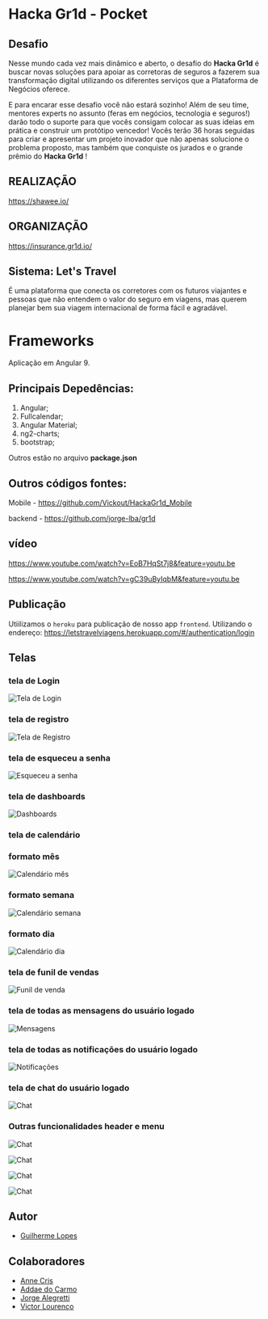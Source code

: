 # Hacka Gr1d - Pocket

## Desafio

Nesse mundo cada vez mais dinâmico e aberto, o desafio do **Hacka Gr1d** é buscar novas soluções para apoiar as corretoras de seguros a fazerem sua transformação digital utilizando os diferentes serviços que a Plataforma de Negócios oferece.

E para encarar esse desafio você não estará sozinho! Além de seu time, mentores experts no assunto (feras em negócios, tecnologia e seguros!) darão todo o suporte para que vocês consigam colocar as suas ideias em prática e construir um protótipo vencedor! Vocês terão 36 horas seguidas para criar e apresentar um projeto inovador que não apenas solucione o problema proposto, mas também que conquiste os jurados e o grande prêmio do **Hacka Gr1d** !

## REALIZAÇÃO

https://shawee.io/

## ORGANIZAÇÃO

https://insurance.gr1d.io/

## Sistema: Let's Travel

É uma plataforma que conecta os corretores com os futuros viajantes e pessoas que não entendem o valor do seguro em viagens, mas querem planejar bem  sua viagem internacional de forma fácil e agradável.

# Frameworks

Aplicação em Angular 9.

## Principais Depedências:

1) Angular;
2) Fullcalendar;
3) Angular Material;
4) ng2-charts;
5) bootstrap;

Outros estão no arquivo **package.json**

## Outros códigos fontes:

Mobile - https://github.com/Vickout/HackaGr1d_Mobile

backend - https://github.com/jorge-lba/gr1d

## vídeo

https://www.youtube.com/watch?v=EoB7HqSt7j8&feature=youtu.be

https://www.youtube.com/watch?v=gC39uByIqbM&feature=youtu.be

## Publicação

Utiilizamos o ```heroku``` para publicação de nosso app ```frontend```. Utilizando o endereço: https://letstravelviagens.herokuapp.com/#/authentication/login

## Telas

### tela de Login
![Tela de Login](src/assets/images/sistema/login.png)
### tela de registro
![Tela de Registro](src/assets/images/sistema/registro.png)
### tela de esqueceu a senha
![Esqueceu a senha](src/assets/images/sistema/esqueceu_senha.png)
### tela de dashboards
![Dashboards](src/assets/images/sistema/dashboards.png)
### tela de calendário
### formato mês
![Calendário mês](src/assets/images/sistema/calendario_mes.png)
### formato semana
![Calendário semana](src/assets/images/sistema/calendario_semana.png)
### formato dia
![Calendário dia](src/assets/images/sistema/calendario_dia.png)
### tela de funil de vendas
![Funil de venda](src/assets/images/sistema/funil_venda.png)
### tela de todas as mensagens do usuário logado
![Mensagens](src/assets/images/sistema/mensagens.png)
### tela de todas as notificações do usuário logado
![Notificações](src/assets/images/sistema/notificacoes.png)
### tela de chat do usuário logado
![Chat](src/assets/images/sistema/chat.png)

### Outras funcionalidades header e menu
![Chat](src/assets/images/sistema/configuracoes_header_dois.png)

![Chat](src/assets/images/sistema/configuracoes_header.png)

![Chat](src/assets/images/sistema/mensagens_header.png)

![Chat](src/assets/images/sistema/notificacoes_header.png)

## Autor

- [Guilherme Lopes](https://github.com/guilhermecostalopes)

## Colaboradores

- [Anne Cris](https://github.com/annecris)
- [Addae do Carmo](https://github.com/addaedocarmo)
- [Jorge Alegretti](https://github.com/jorge-lba)
- [Victor Lourenço](https://github.com/Vickout)

